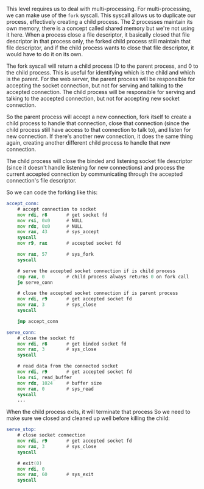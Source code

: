 This level requires us to deal with multi-processing. For multi-processing, we can make use of the `fork` syscall. This syscall allows us to duplicate our process, effectively creating a child process. The 2 processes maintain its own memory, there is a concept called shared memory but we're not using it here. When a process close a file descriptor, it basically closed that file descriptor in that process only, the forked child process still maintain that file descriptor, and if the child process wants to close that file descriptor, it would have to do it on its own.

The fork syscall will return a child process ID to the parent process, and 0 to the child process. This is useful for identifying which is the child and which is the parent. For the web server, the parent process will be responsible for accepting the socket connection, but not for serving and talking to the accepted connection. The child process will be responsible for serving and talking to the accepted connection, but not for accepting new socket connection.

So the parent process will accept a new connection, fork itself to create a child process to handle that connection, close that connection (since the child process still have access to that connection to talk to), and listen for new connection. If there's another new connection, it does the same thing again, creating another different child process to handle that new connection.

The child process will close the binded and listening socket file descriptor (since it doesn't handle listening for new connections) and process the current accepted connection by communicating through the accepted connection's file descriptor.

So we can code the forking like this:

```asm
accept_conn:
    # accept connection to socket
    mov rdi, r8       # get socket fd
    mov rsi, 0x0      # NULL
    mov rdx, 0x0      # NULL
    mov rax, 43       # sys_accept
    syscall
    mov r9, rax       # accepted socket fd

    mov rax, 57       # sys_fork
    syscall

    # serve the accepted socket connection if is child process
    cmp rax, 0        # child process always returns 0 on fork call
    je serve_conn

    # close the accepted socket connection if is parent process
    mov rdi, r9       # get accepted socket fd
    mov rax, 3        # sys_close
    syscall

    jmp accept_conn

serve_conn:
    # close the socket fd
    mov rdi, r8       # get binded socket fd
    mov rax, 3        # sys_close
    syscall

    # read data from the connected socket
    mov rdi, r9       # get accepted socket fd
    lea rsi, read_buffer
    mov rdx, 1024     # buffer size
    mov rax, 0        # sys_read
    syscall
    ...
```

When the child process exits, it will terminate that process So we need to make sure we closed and cleaned up well before killing the child:

```asm
serve_stop:
    # close socket connection
    mov rdi, r9       # get accepted socket fd
    mov rax, 3        # sys_close
    syscall

    # exit(0)
    mov rdi, 0
    mov rax, 60       # sys_exit
    syscall
```